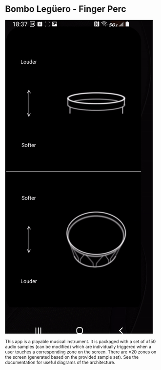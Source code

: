 # Bombo Legüero - Finger Perc

![](gifOfDemo.gif)

This app is a playable musical instrument. It is packaged with a set of ±150 audio samples (can be modified) which are individually triggered when a user touches a corresponding zone on the screen. 
There are ±20 zones on the screen (generated based on the provided sample set). 
See the documentation for useful diagrams of the architecture. 